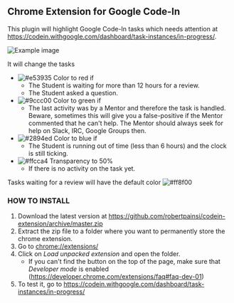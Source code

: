 ## Chrome Extension for Google Code-In

This plugin will highlight Google Code-In tasks which needs attention at https://codein.withgoogle.com/dashboard/task-instances/in-progress/.

![Example image](https://raw.githubusercontent.com/robertpainsi/codein-extension/master/example.png)

It will change the tasks

* ![#e53935](https://placehold.it/15/e53935/000000?text=+) Color to red if
  * The Student is waiting for more than 12 hours for a review.
  * The Student asked a question.
* ![#9ccc00](https://placehold.it/15/9ccc00/000000?text=+) Color to green if
  * The last activity was by a Mentor and therefore the task is handled. Beware, sometimes this will give you a false-positive if the Mentor commented that he can't help. The Mentor should always seek for help on Slack, IRC, Google Groups then.
* ![#2894ed](https://placehold.it/15/2894ed/000000?text=+) Color to blue if
  * The Student is running out of time (less than 6 hours) and the clock is still ticking.
* ![#ffcca4](https://placehold.it/15/ffcca4/000000?text=+) Transparency to 50%
  * If there is no activity on the task yet.

Tasks waiting for a review will have the default color ![#ff8f00](https://placehold.it/15/ff8f00/000000?text=+)

### HOW TO INSTALL

1. Download the latest version at https://github.com/robertpainsi/codein-extension/archive/master.zip
2. Extract the zip file to a folder where you want to permanently store the chrome extension.
3. Go to [chrome://extensions/](chrome://extensions/)
4. Click on _Load unpacked extension_ and open the folder.
   * If you can't find the button on the top of the page, make sure that _Developer mode_ is enabled (https://developer.chrome.com/extensions/faq#faq-dev-01)
5. To test it, go to https://codein.withgoogle.com/dashboard/task-instances/in-progress/
